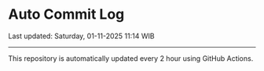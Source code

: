 # Auto Commit Log

Last updated: Saturday, 01-11-2025 11:14 WIB

---

This repository is automatically updated every 2 hour using GitHub Actions.

